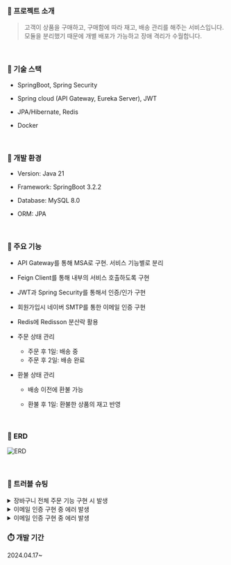 ### 📢 프로젝트 소개

> 고객이 상품을 구매하고, 구매함에 따라 재고, 배송 관리를 해주는 서비스입니다.
> 모듈을 분리했기 때문에 개별 배포가 가능하고 장애 격리가 수월합니다.
</br>

### 📢 기술 스택

- SpringBoot, Spring Security
  
- Spring cloud (API Gateway, Eureka Server), JWT
  
- JPA/Hibernate, Redis
  
- Docker
</br>

### 📢 개발 환경

- Version: Java 21
  
- Framework: SpringBoot 3.2.2
  
- Database: MySQL 8.0
  
- ORM: JPA
</br>

### 📢 주요 기능

- API Gateway를 통해 MSA로 구현. 서비스 기능별로 분리
  
- Feign Client를 통해 내부의 서비스 호출하도록 구현
  
- JWT과 Spring Security를 통해서 인증/인가 구현
  
- 회원가입시 네이버 SMTP를 통한 이메일 인증 구현
  
- Redis에 Redisson 분산락 활용
  
- 주문 상태 관리
  
  - 주문 후 1일: 배송 중
  - 주문 후 2일: 배송 완료
- 환불 상태 관리
  
  - 배송 이전에 환불 가능
    
  - 환불 후 1일: 환불한 상품의 재고 반영
  </br>  

### 📢 ERD
![ERD](https://github.com/JeinChoi/Shoppingmall/assets/59508337/b424afbb-e6ee-4f59-a1ba-9221f38cf5c3)

</br>

### 📢 트러블 슈팅
<details>
<summary> 장바구니 전체 주문 기능 구현 시 발생 </summary>
<div markdown="1">
  
문제</br>
- 장바구니 내에 있는 상품 전체 주문 후에 장바구니를 비우려고 할 때 오류 발생
- 
    
    ```
    Expecting a SELECT Query [org.hibernate.query.sqm.tree.select.SqmSelectStatement], but found org.hibernate.query.sqm.tree.delete.SqmDeleteStatement
    ```

원인</br>    
- JPA는 변경감지로 UPDATE,DELETE 문 생성을 하지만 한번의 변경에 하나의 쿼리만 생성한다. 당시 내가 삭제하려는 튜플이 여러개 였기 때문에 적용이 안됐던 것이었다.
- @Query 어노테이션은 SELECT문만 지원한다. @Query 어노테이션을 강화하여 INSERT,UPDATE,DELETE 쿼리에도 사용 가능하도록 해야한다. 

해결</br>
- @Modifying 어노테이션을 통해 해결이 가능했다. @Query와 같이 쓰인다. 벌크 연산을 할 때 주로 쓰이고 DELETE의 경우 한건이나 여러 건을 쿼리 메서드로 제공한다.
  
</div>
</details>

<details>
<summary> 이메일 인증 구현 중 에러 발생  </summary>
<div markdown="1">
  
문제</br>
- ![Untitled](https://prod-files-secure.s3.us-west-2.amazonaws.com/8a6b29b4-afba-4626-bacc-3df7553340f9/c32f5230-7b41-423a-ae0b-70094f69d5a2/Untitled.png)
- 이메일 인증 링크를 발송할 메일 계정을 설정하고 연결을 시도하던 중에 에러가 발생했다
    
원인</br>    
- 이 프로젝트 jdk 버전이 21인 점을 생각해 애초에 버전 문제이지 않을까 하는 추측을 통해 원인 파악을 하게 됐다.

해결</br>
- maven repository에서 spring-boot-starter-mail의 최신 버전을 찾아 수정했더니 해결하게 됐다.
  
</div>
</details>

<details>
<summary> 이메일 인증 구현 중 에러 발생  </summary>
<div markdown="1">
  
문제</br>
- ![Untitled](https://prod-files-secure.s3.us-west-2.amazonaws.com/8a6b29b4-afba-4626-bacc-3df7553340f9/c32f5230-7b41-423a-ae0b-70094f69d5a2/Untitled.png)
- 이메일 인증 링크를 발송할 메일 계정을 설정하고 연결을 시도하던 중에 에러가 발생했다
    
원인</br>    
- 이 프로젝트 jdk 버전이 21인 점을 생각해 애초에 버전 문제이지 않을까 하는 추측을 통해 원인 파악을 하게 됐다.

해결</br>
- maven repository에서 spring-boot-starter-mail의 최신 버전을 찾아 수정했더니 해결하게 됐다.
  
</div>
</details>

### ⏱️ 개발 기간

2024.04.17~

